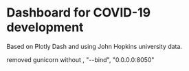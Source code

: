 # Dashboard for COVID-19 development

Based on Plotly Dash and using John Hopkins university data.

removed gunicorn without , "--bind", "0.0.0.0:8050"
